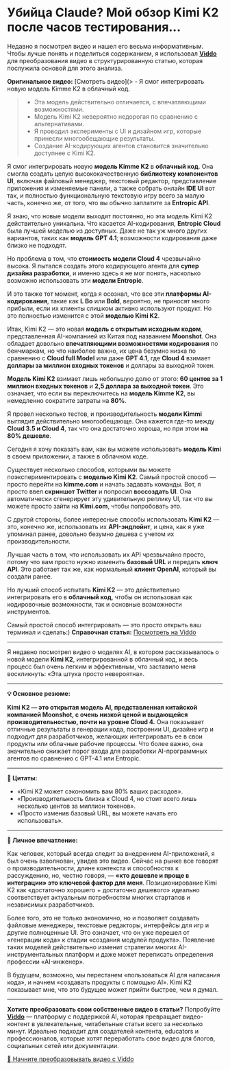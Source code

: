 # Убийца Claude? Мой обзор Kimi K2 после часов тестирования...

Недавно я посмотрел видео и нашел его весьма информативным. Чтобы лучше понять и поделиться содержанием, я использовал **[Viddo](https://viddo.pro/)** для преобразования видео в структурированную статью, которая послужила основой для этого анализа.

**Оригинальное видео:** [Смотреть видео](> - Я смог интегрировать новую модель Kimme K2 в облачный код.
> - Эта модель действительно отличается, с впечатляющими возможностями.
> - Модель Kimi K2 невероятно недорогая по сравнению с альтернативами.
> - Я проводил эксперименты с UI и дизайном игр, которые принесли многообещающие результаты.
> - Создание AI-кодирующих агентов становится значительно доступнее с Kimi K2.

Я смог интегрировать новую **модель Kimme K2** в **облачный код**. Она смогла создать целую высококачественную **библиотеку компонентов UI**, включая файловый менеджер, текстовый редактор, представление приложения и изменяемые панели, а также собрать онлайн **IDE UI** вот так, и полностью функциональную текстовую игру всего за малую часть, конечно же, от того, что вы обычно заплатите за **Entropic API**. 

Я знаю, что новые модели выходят постоянно, но эта модель Kimi K2 действительно уникальна. Что касается AI-кодирования, **Entropic Cloud** была лучшей моделью из доступных. Даже не так уж много других вариантов, таких как **модель GPT 4.1**; возможности кодирования даже близко не подходят.

Но проблема в том, что **стоимость модели Cloud 4** чрезвычайно высока. Я пытался создать этого кодирующего агента для **супер дизайна разработки**, и именно здесь я не мог понять, насколько возможно использовать эти **модели Entropic**. 

И это также тот момент, когда я осознал, что все эти **платформы AI-кодирования**, такие как **L Bo** или **Bold**, вероятно, не приносят много прибыли, если их клиенты слишком активно используют продукт. Но это полностью изменится с этой **моделью Kimi K2**. 

Итак, Kimi K2 — это новая **модель с открытым исходным кодом**, представленная AI-компанией из Китая под названием **Moonshot**. Она обладает довольно **впечатляющими возможностями кодирования** по бенчмаркам, но что наиболее важно, их цена безумно низка по сравнению с **Cloud full Model** или даже **GPT 4.1**, где **Cloud 4** взимает **доллары за миллион входных токенов** и доллары за выходной токен. 

**Модель Kimi K2** взимает лишь небольшую долю от этого: **60 центов за 1 миллион входных токенов** и **2,5 доллара за выходной токен**. Это означает, что если вы переключитесь на **модель Kimme K2**, вы немедленно сократите затраты на **80%**. 

Я провел несколько тестов, и производительность **модели Kimmi** выглядит действительно многообещающе. Она кажется где-то между **Cloud 3.5 и Cloud 4**, так что она достаточно хороша, но при этом **на 80% дешевле**. 

Сегодня я хочу показать вам, как вы можете использовать **модель Kimi** в своем приложении, а также в облачном коде. 

Существует несколько способов, которыми вы можете поэкспериментировать с **моделью Kimi K2**. Самый простой способ — просто перейти на **kimme.com** и начать задавать команды. Вот, я просто ввел **скриншот Twitter** и попросил **воссоздать UI**. Она автоматически сгенерирует эту удивительную реплику UI, так что вы можете просто зайти на **Kimi.com**, чтобы попробовать это. 

С другой стороны, более интересные способы использовать **Kimi K2** — это, конечно же, использовать их **API-эндпойнт**, и цена, как я уже упоминал ранее, довольно безумно дешева с учетом их производительности. 

Лучшая часть в том, что использовать их API чрезвычайно просто, потому что вам просто нужно изменить **базовый URL** и передать **ключ API**. Это работает так же, как нормальный **клиент OpenAI**, который вы создали ранее. 

Но лучший способ испытать **Kimi K2** — это действительно интегрировать его в **облачный код**, чтобы он использовал как кодировочные возможности, так и основные возможности инструментов. 

Самый простой способ интегрировать — это просто открыть ваш терминал и сделать:)
**Справочная статья:** [Посмотреть на Viddo](https://viddo.pro/zh/video-result/ab78a578-e160-4137-862a-397e1ee74fd2)

---

Я недавно посмотрел видео о моделях AI, в котором рассказывалось о новой модели **Kimi K2**, интегрированной в облачный код, и весь процесс был очень легким и эффективным, что заставило меня воскликнуть: «Эта штука просто невероятна».

---

**💡 Основное резюме:**

**Kimi K2 — это открытая модель AI, представленная китайской компанией Moonshot, с очень низкой ценой и выдающейся производительностью, почти на уровне Cloud 4.** Она показывает отличные результаты в генерации кода, построении UI, дизайне игр и подходит для разработчиков, желающих интегрировать ее в свои продукты или облачные рабочие процессы. Что более важно, она значительно снижает порог входа для разработки AI-программных агентов по сравнению с GPT-4.1 или Entropic.

---

**🎯 Цитаты:**

- «Kimi K2 может сэкономить вам 80% ваших расходов».
- «Производительность близка к Cloud 4, но стоит всего лишь несколько центов за миллион токенов».
- «Просто изменив базовый URL, вы можете начать его использовать».

---

**🧠 Личное впечатление:**

Как человек, который всегда следит за внедрением AI-приложений, я был очень взволнован, увидев это видео. Сейчас на рынке все говорят о производительности, длине контекста и способностях к рассуждению, но, честно говоря, — **«кто дешевле и проще в интеграции» это ключевой фактор для меня**. Позиционирование Kimi K2 как «достаточно хорошего + достаточно дешевого» идеально соответствует актуальным потребностям многих стартапов и независимых разработчиков.

Более того, это не только экономично, но и позволяет создавать файловые менеджеры, текстовые редакторы, интерфейсы для игр и другие полноценные UI. Это означает, что он уже перешел от «генерации кода» к стадии «создания модулей продукта». Появление таких моделей действительно изменит стратегии многих AI-инструментальных платформ и даже может переписать определения профессии «AI-инженер».

В будущем, возможно, мы перестанем «пользоваться AI для написания кода», и начнем «создавать продукты с помощью AI». Kimi K2 показывает мне, что это будущее может прийти быстрее, чем я думал.

---

**Хотите преобразовать свои собственные видео в статьи?** Попробуйте **[Viddo](https://viddo.pro/)** — платформу с поддержкой AI, которая превращает видео-контент в увлекательные, читабельные статьи всего за несколько минут. Идеально подходит для создателей контента, educators и профессионалов, которые хотят переработать свое видео для блогов, социальных сетей или документации.

[🚀 Начните преобразовывать видео с Viddo](https://viddo.pro/)